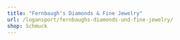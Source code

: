```yaml
---
title: "Fernbaugh's Diamonds & Fine Jewelry"
url: /logansport/fernbaughs-diamonds-und-fine-jewelry/
shop: Schmuck
---
```

